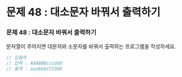 # 문제 48 : 대소문자 바꿔서 출력하기

### 문제 48 : 대소문자 바꿔서 출력하기

문자열이 주어지면 대문자와 소문자를 바꿔서 출력하는 프로그램을 작성하세요.

```javascript
// 입출력
// 입력 : AAABBBcccddd
// 출력 : aaabbbCCCDDD
```

